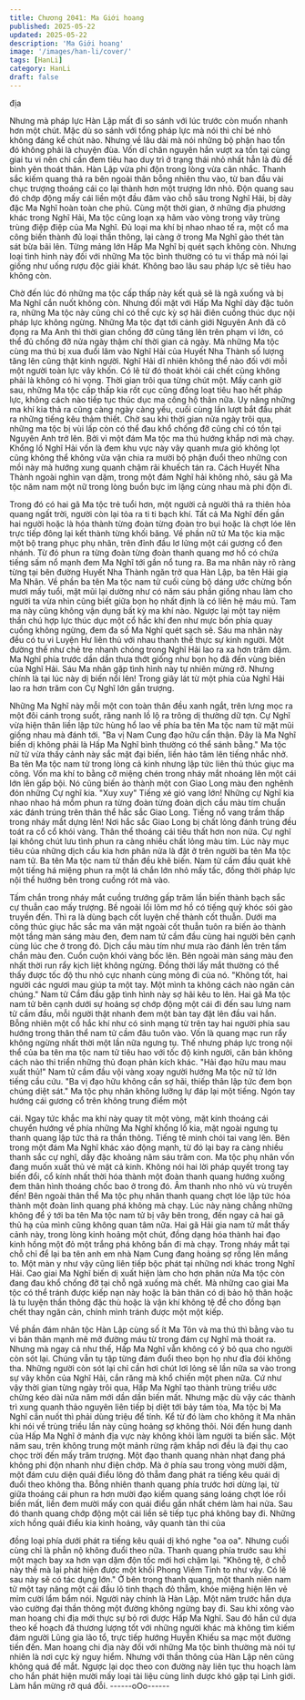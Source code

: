 ```yaml
---
title: Chương 2041: Ma Giới hoang
published: 2025-05-22
updated: 2025-05-22
description: 'Ma Giới hoang'
image: '/images/han-li/cover/'
tags: [HanLi]
category: HanLi
draft: false
---
```


địa

Nhưng mà pháp lực Hàn Lập mất đi so sánh với lúc trước còn
muốn nhanh hơn một chút.
Mặc dù so sánh với tổng pháp lực mà nói thì chỉ bé nhỏ không
đáng kể chút nào. Nhưng về lâu dài mà nói những bộ phận hao
tổn đó không phải là chuyện đùa.
Vốn dĩ chân nguyên hắn vượt xa tồn tại cùng giai tu vi nên chỉ cần
đem tiêu hao duy trì ở trạng thái nhỏ nhất hẳn là đủ để bình yên
thoát thân.
Hàn Lập vừa phi độn trong lòng vừa cân nhắc. Thanh sắc kiếm
quang thả ra bên ngoài thân bỗng nhiên thu vào, từ ban đầu vài
chục trượng thoáng cái co lại thành hơn một trượng lớn nhỏ.
Độn quang sau đó chớp động mấy cái liền một đầu đâm vào chỗ
sâu trong Nghĩ Hải, bị dày đặc Ma Nghĩ hoàn toàn che phủ.
Cùng một thời gian, ở những địa phương khác trong Nghĩ Hải, Ma
tộc cũng loạn xạ hãm vào vòng trong vây trùng trùng điệp điệp
của Ma Nghĩ.
Đủ loại ma khí bị nhao nhao tế ra, một cổ ma công biến thành đủ
loại thần thông, lại càng ở trong Ma Nghĩ gào thét tàn sát bừa bãi
lên.
Từng mảng lớn Hấp Ma Nghĩ bị quét sạch không còn.
Nhưng loại tình hình này đối với những Ma tộc bình thường có tu
vi thấp mà nói lại giống như uống rượu độc giải khát. Không bao
lâu sau pháp lực sẽ tiêu hao không còn.

Chờ đến lúc đó những ma tộc cấp thấp này kết quả sẽ là ngã
xuống và bị Ma Nghĩ cắn nuốt không còn.
Nhưng đối mặt với Hấp Ma Nghĩ dày đặc tuôn ra, những Ma tộc
này cũng chỉ có thể cực kỳ sợ hãi điên cuồng thúc dục nội pháp
lực không ngừng.
Những Ma tộc đạt tới cảnh giới Nguyên Anh đã cô đọng ra Ma
Anh thì thời gian chống đỡ cũng tăng lên trên phạm vi lớn, có thể
đủ chống đỡ nửa ngày thậm chí thời gian cả ngày.
Mà những Ma tộc cùng ma thú bị xua đuổi lâm vào Nghĩ Hải của
Huyết Nha Thành số lượng tăng lên cũng thật kinh người.
Nghĩ Hải dĩ nhiên không thể nào đối với mỗi một người toàn lực
vây khốn. Có lẽ từ đó thoát khỏi cái chết cũng không phải là
không có hi vọng.
Thời gian trôi qua từng chút một.
Mấy canh giờ sau, những Ma tộc cấp thấp kia rốt cục cũng đồng
loạt tiêu hao hết pháp lực, không cách nào tiếp tục thúc dục ma
công hộ thân nữa. Uy năng những ma khí kia thả ra cũng càng
ngày càng yếu, cuối cùng lần lượt bắt đầu phát ra những tiếng
kêu thảm thiết.
Chờ sau khi thời gian nửa ngày trôi qua, những ma tộc bị vùi lấp
còn có thể đau khổ chống đỡ cũng chỉ có tồn tại Nguyên Anh trở
lên.
Bởi vì một đám Ma tộc ma thú hướng khắp nơi mà chạy. Khổng lồ
Nghĩ Hải vốn là đem khu vực này vây quanh mưa gió không lọt
cũng không thể không vừa vặn chia ra mười bộ phận đuổi theo
những con mồi này mà hướng xung quanh chậm rãi khuếch tán
ra.
Cách Huyết Nha Thành ngoài nghìn vạn dặm, trong một đám
Nghĩ hải không nhỏ, sáu gã Ma tộc năm nam một nữ trong lòng
buồn bực im lặng cùng nhau mà phi độn đi.

Trong đó có hai gã Ma tộc trẻ tuổi hơn, một người cả người thả ra
thiên hỏa quang ngất trời, người còn lại tỏa ra ti ti bạch khí.
Tất cả Ma Nghĩ đến gần hai người hoặc là hóa thành từng đoàn
từng đoàn tro bụi hoặc là chợt lóe lên trực tiếp đông lại kết thành
từng khối băng.
Về phần nữ tử Ma tộc kia mặc một bộ trang phục phụ nhân, trên
đỉnh đầu lơ lửng một cái gương cổ đen nhánh. Từ đó phun ra
từng đoàn từng đoàn thanh quang mơ hồ có chứa tiếng sấm nổ
mạnh đem Ma Nghĩ tới gần nổ tung ra.
Ba ma nhân này rõ ràng từng tại bên đường Huyết Nha Thành
ngăn trở qua Hàn Lập, ba tên Hải gia Ma Nhân.
Về phần ba tên Ma tộc nam tử cuối cùng bộ dáng ước chừng bốn
mươi mấy tuổi, mặt mũi lại dường như có năm sáu phần giống
nhau làm cho người ta vừa nhìn cũng biết giữa bọn họ nhất định
là có liên hệ máu mủ.
Tam ma này cũng không vận dụng bất kỳ ma khí nào. Ngược lại
một tay niệm thần chú hợp lực thúc dục một cổ hắc khí đen như
mực bốn phía quay cuồng không ngừng, đem đa số Ma Nghĩ quét
sạch sẽ.
Sáu ma nhân này đều có tu vi Luyện Hư liên thủ với nhau thanh
thế thực sự kinh người. Một đường thế như chẻ tre nhanh chóng
trong Nghĩ Hải lao ra xa hơn trăm dặm.
Ma Nghĩ phía trước dần dần thưa thớt giống như bọn họ đã đến
vùng biên của Nghĩ Hải.
Sáu Ma nhân gặp tình hình này tự nhiên mừng rỡ.
Nhưng chính là tại lúc này dị biến nổi lên!
Trong giây lát từ một phía của Nghĩ Hải lao ra hơn trăm con Cự
Nghĩ lớn gần trượng.

Những Ma Nghĩ này mỗi một con toàn thân đều xanh ngắt, trên
lưng mọc ra một đôi cánh trong suốt, răng nanh lồ lộ ra trông dị
thường dữ tợn.
Cự Nghĩ vừa hiện thân liền lập tức hùng hổ lao về phía ba tên Ma
tộc nam tử mặt mũi giống nhau mà đánh tới.
"Ba vị Nam Cung đạo hữu cẩn thận. Đây là Ma Nghĩ biến dị không
phải là Hấp Ma Nghĩ bình thường có thể sánh bằng." Ma tộc nữ tử
vừa thấy cảnh này sắc mặt đại biến, liền hảo tâm lên tiếng nhắc
nhở.
Ba tên Ma tộc nam tử trong lòng cả kinh nhưng lập tức liên thủ
thúc giục ma công.
Vốn ma khí to bằng cỡ miệng chén trong nháy mắt nhoáng lên
một cái lớn lên gấp bội. Nó cũng biến ảo thành một con Giao
Long màu đen nghênh đón những Cự nghĩ kia.
"Xuy xuy" Tiếng xé gió vang lớn!
Những cự Nghĩ kia nhao nhao há mồm phun ra từng đoàn từng
đoàn dịch cầu màu tím chuẩn xác đánh trúng trên thân thể hắc
sắc Giao Long.
Tiếng nổ vang trầm thấp trong nháy mắt dựng lên!
Nơi hắc sắc Giao Long bị chất lỏng đánh trúng đều toát ra cổ cổ
khói vàng. Thân thể thoáng cái tiêu thất hơn non nửa.
Cự nghĩ lại không chút lưu tình phun ra càng nhiều chất lỏng màu
tím.
Lúc này mục tiêu của những dịch cầu kia hơn phân nửa là đặt ở
trên người ba tên Ma tộc nam tử.
Ba tên Ma tộc nam tử thần đều khẽ biến. Nam tử cầm đầu quát
khẽ một tiếng há miệng phun ra một lá chắn lớn nhỏ mấy tấc,
đồng thời pháp lực nội thể hướng bên trong cuồng rót mà vào.

Tấm chắn trong nháy mắt cuồng trướng gấp trăm lần biến thành
bạch sắc cự thuẫn cao mấy trượng. Bề ngoài lồi lõm mơ hồ có
tiếng quỷ khóc sói gào truyền đến. Thì ra là dùng bạch cốt luyện
chế thành cốt thuẫn.
Dưới ma công thúc giục hắc sắc ma văn mặt ngoài cốt thuẫn tuôn
ra biến ảo thành một tầng màn sáng màu đen, đem nam tử cầm
đầu cùng hai người bên cạnh cùng lúc che ở trong đó.
Dịch cầu màu tím như mưa rào đánh lên trên tấm chắn màu đen.
Cuồn cuộn khói vàng bốc lên.
Bên ngoài màn sáng màu đen nhất thời run rẩy kịch liệt không
ngừng. Đồng thời lấy mắt thường có thể thấy được tốc độ thu nhỏ
cực nhanh cùng mỏng đi của nó.
"Không tốt, hai người các ngươi mau giúp ta một tay. Một mình ta
không cách nào ngăn cản chúng." Nam tử Cầm đầu gặp tình hình
này sợ hãi kêu to lên.
Hai gã Ma tộc nam tử bên cạnh dưới sự hoảng sợ chớp động một
cái đi đến sau lưng nam tử cầm đầu, mỗi người thật nhanh đem
một bàn tay đặt lên đầu vai hắn.
Bỗng nhiên một cổ hắc khí như có sinh mạng từ trên tay hai
người phía sau hướng trong thân thể nam tử cầm đâu tuôn vào.
Vốn là quang mạc run rẩy không ngừng nhất thời một lần nữa
ngưng tụ.
Thế nhưng pháp lực trong nội thể của ba tên ma tộc nam tử tiêu
hao với tốc độ kinh người, căn bản không cách nào thi triển
những thủ đoạn phản kích khác.
"Hải đạo hữu mau mau xuất thủ!" Nam tử cầm đầu vội vàng xoay
người hướng Ma tộc nữ tử lớn tiếng cầu cứu.
"Ba vị đạo hữu không cần sợ hãi, thiếp thân lập tức đem bọn
chúng diệt sát." Ma tộc phụ nhân không lưỡng lự đáp lại một
tiếng. Ngón tay hướng cái gương cổ trên không trung điểm một

cái.
Ngay tức khắc ma khí này quay tít một vòng, mặt kính thoáng cái
chuyển hướng về phía những Ma Nghĩ khổng lồ kia, mặt ngoài
ngưng tụ thanh quang lập tức thả ra thần thông.
Tiếng tê minh chói tai vang lên. Bên trong một đám Ma Nghĩ khác
xáo động mạnh, từ đó lại bay ra càng nhiều thanh sắc cự nghĩ,
dầy đặc khoảng năm sáu trăm con.
Ma tộc phụ nhân vốn đang muốn xuất thủ vẻ mặt cả kinh. Không
nói hai lời pháp quyết trong tay biến đổi, cổ kính nhất thời hóa
thành một đoàn thanh quang hướng xuống đem thân hình thoáng
chốc bao ở trong đó.
Âm thanh nho nhỏ vù vù truyền đến!
Bên ngoài thân thể Ma tộc phụ nhân thanh quang chợt lóe lập tức
hóa thành một đoàn linh quang phá không mà chạy. Lúc này nàng
chẳng những không để ý tới ba tên Ma tộc nam tử bị vây bên
trong, đến ngay cả hai gã thủ hạ của mình cũng không quan tâm
nữa.
Hai gã Hải gia nam tử mắt thấy cảnh này, trong lòng kinh hoảng
một chút, đồng dạng hóa thành hai đạo kinh hồng một đỏ một
trắng phá không bắn đi mà chạy.
Trong nháy mắt tại chỗ chỉ để lại ba tên anh em nhà Nam Cung
đang hoảng sợ rống lên mắng to.
Một màn y như vậy cũng liên tiếp bộc phát tại những nơi khác
trong Nghĩ Hải.
Cao giai Ma Nghĩ biến dị xuất hiện làm cho hơn phân nửa Ma tộc
còn đang đau khổ chống đỡ tại chỗ ngã xuống mà chết.
Mà những cao giai Ma tộc có thể tránh được kiếp nạn này hoặc là
bản thân có dị bảo hộ thân hoặc là tu luyện thần thông đặc thù
hoặc là vận khí không tệ để cho đồng bạn chết thay ngăn cản,
chính mình tránh được một một kiếp.

Về phần đám nhân tộc Hàn Lập cùng số ít Ma Tôn và ma thú thì
bằng vào tu vi bản thân mạnh mẽ mở đường máu từ trong đám
cự Nghĩ mà thoát ra.
Nhưng mà ngay cả như thế, Hấp Ma Nghĩ vẫn không có ý bỏ qua
cho người còn sót lại. Chúng vẫn tụ tập từng đám đuổi theo bọn
họ như đỉa đói không tha.
Những người còn sót lại chỉ cần hơi chút lơi lỏng sẽ lần nữa sa
vào trong sự vây khốn của Nghĩ Hải, cắn răng mà khổ chiến một
phen nữa.
Cứ như vậy thời gian từng ngày trôi qua, Hấp Ma Nghĩ tạo thành
trùng triều ước chừng kéo dài nửa năm mới dần dần biến mất.
Nhưng mặc dù vậy các thành trì xung quanh thảo nguyên liên tiếp
bị diệt tới bảy tám tòa, Ma tộc bị Ma Nghĩ cắn nuốt thì phải dùng
triệu để tính. Kể từ đó làm cho không ít Ma nhân khi nói về trùng
triều lần này cũng hoảng sợ không thôi.
Nói đến hung danh của Hấp Ma Nghĩ ở mảnh địa vực này không
khỏi làm người ta biến sắc.
Một năm sau, trên không trung một mảnh rừng rậm khắp nơi đều
là đại thụ cao chọc trời đến mấy trăm trượng. Một đạo thanh
quang nhàn nhạt đang phá không phi độn nhanh như điện chớp.
Mà ở phía sau trong vòng mười dặm, một đám cưu diện quái điểu
lông đỏ thẫm đang phát ra tiếng kêu quái dị đuổi theo không tha.
Bỗng nhiên thanh quang phía trước hơi dừng lại, từ giữa thoáng
cái phun ra hơn mười đạo kiếm quang sáng loáng chợt lóe rồi
biến mất, liền đem mười mấy con quái điểu gần nhất chém làm
hai nửa.
Sau đó thanh quang chớp động một cái liền sẽ tiếp tục phá không
bay đi.
Những xích hồng quái điểu kia kinh hoảng, vây quanh tàn thi của

đồng loại phía dưới phát ra tiếng kêu quái dị khó nghe "oa oa".
Nhưng cuối cùng chỉ là phẫn nộ không đuổi theo nữa.
Thanh quang phía trước sau khi một mạch bay xa hơn vạn dặm
độn tốc mới hơi chậm lại.
"Không tệ, ở chỗ này thế mà lại phát hiện được một khối Phong
Viêm Tinh to như vậy. Có lẽ sau này sẽ có tác dụng lớn."
Ở bên trong thanh quang, một thanh niên nam tử một tay nâng
một cái đầu lô tinh thạch đỏ thẫm, khóe miệng hiện lên vẻ mỉm
cười lẩm bẩm nói.
Người này chính là Hàn Lập.
Một năm trước hắn dựa vào cường đại thần thông một đường
không ngừng bay đi. Sau khi xông vào man hoang chi địa mới
thực sự bỏ rơi được Hấp Ma Nghĩ.
Sau đó hắn cứ dựa theo kế hoạch đã thương lượng tốt với những
người khác mà không tìm kiếm đám người Lũng gia lão tổ, trực
tiếp hướng Huyễn Khiếu sa mạc một đường tiến đến.
Man hoang chi địa này đối với những Ma tộc bình thường mà nói
tự nhiên là nơi cực kỳ nguy hiểm. Nhưng với thần thông của Hàn
Lập nên cũng không quá để mắt.
Ngược lại dọc theo con đường này liên tục thu hoạch làm cho
hắn phát hiện mười mấy loại tài liệu cùng linh dược khó gặp tại
Linh giới.
Làm hắn mừng rỡ quá đỗi.
------oOo------
